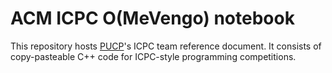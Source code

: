 # ACM ICPC O(MeVengo) notebook

This repository hosts [PUCP](https://es.wikipedia.org/wiki/Pontificia_Universidad_Cat%C3%B3lica_del_Per%C3%BA)'s
ICPC team reference document.
It consists of copy-pasteable C++ code for ICPC-style programming competitions.